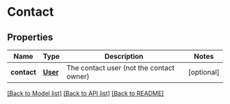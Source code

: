 # Contact

## Properties
Name | Type | Description | Notes
------------ | ------------- | ------------- | -------------
**contact** | [**User**](User.md) | The contact user (not the contact owner) | [optional] 

[[Back to Model list]](../README.md#documentation-for-models) [[Back to API list]](../README.md#documentation-for-api-endpoints) [[Back to README]](../README.md)


